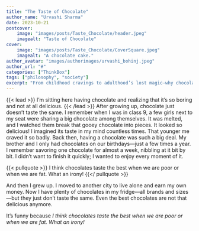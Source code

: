 ```yaml
---
title: "The Taste of Chocolate"
author_name: "Urvashi Sharma"
date: 2023-10-21
postcover:
    image: "images/posts/Taste_Chocolate/header.jpeg"
    imagealt: "Taste of Chocolate"
cover:
    image: "images/posts/Taste_Chocolate/CoverSquare.jpeg"
    imagealt: "A chocolate cake."
author_avatar: "images/authorimages/urvashi_bohinj.jpeg"
author_url: "#"
categories: ["ThinkBox"]
tags: ["philosophy", "society"]
excerpt: "From childhood cravings to adulthood’s lost magic—why chocolate just doesn’t taste the same anymore."
---
```

{{< lead >}}
I’m sitting here having chocolate and realizing that it’s so boring and not at all delicious.
{{< /lead >}}
After growing up, chocolate just doesn’t taste the same. I remember when I was in class 9, a few girls next to my seat were sharing a big chocolate among themselves. It was melted, and I watched them break that gooey chocolate into pieces. It looked so delicious! I imagined its taste in my mind countless times. That younger me craved it so badly. Back then, having a chocolate was such a big deal. My brother and I only had chocolates on our birthdays—just a few times a year. I remember savoring one chocolate for almost a week, nibbling at it bit by bit. I didn’t want to finish it quickly; I wanted to enjoy every moment of it.

{{< pullquote >}}
I think chocolates taste the best when we are poor or when we are fat. What an irony!
{{</ pullquote >}}

And then I grew up. I moved to another city to live alone and earn my own money. Now I have plenty of chocolates in my fridge—all brands and sizes—but they just don’t taste the same. Even the best chocolates are not that delicious anymore. 

It’s funny because *I think chocolates taste the best when we are poor or when we are fat. What an irony!*
